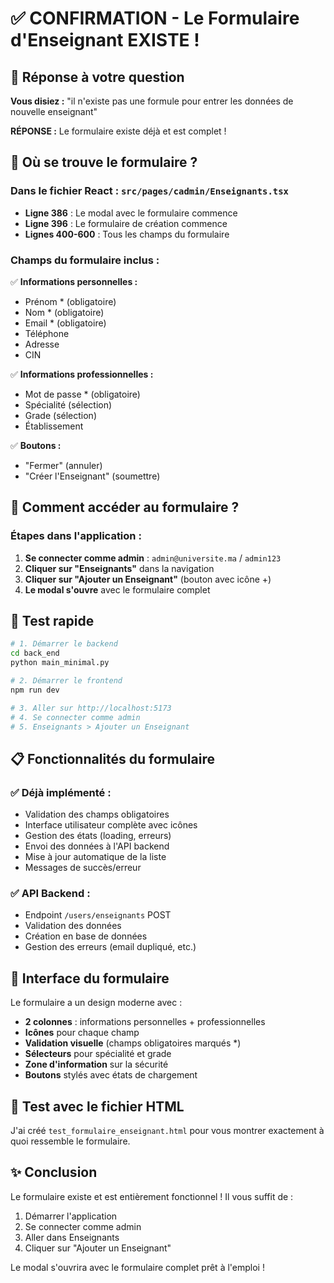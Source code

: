# ✅ CONFIRMATION - Le Formulaire d'Enseignant EXISTE !

## 🎯 Réponse à votre question
**Vous disiez :** "il n'existe pas une formule pour entrer les données de nouvelle enseignant"

**RÉPONSE :** Le formulaire existe déjà et est complet ! 

## 📍 Où se trouve le formulaire ?

### Dans le fichier React : `src/pages/cadmin/Enseignants.tsx`
- **Ligne 386** : Le modal avec le formulaire commence
- **Ligne 396** : Le formulaire de création commence  
- **Lignes 400-600** : Tous les champs du formulaire

### Champs du formulaire inclus :
✅ **Informations personnelles :**
- Prénom * (obligatoire)
- Nom * (obligatoire) 
- Email * (obligatoire)
- Téléphone
- Adresse
- CIN

✅ **Informations professionnelles :**
- Mot de passe * (obligatoire)
- Spécialité (sélection)
- Grade (sélection)
- Établissement

✅ **Boutons :**
- "Fermer" (annuler)
- "Créer l'Enseignant" (soumettre)

## 🔄 Comment accéder au formulaire ?

### Étapes dans l'application :
1. **Se connecter comme admin** : `admin@universite.ma` / `admin123`
2. **Cliquer sur "Enseignants"** dans la navigation
3. **Cliquer sur "Ajouter un Enseignant"** (bouton avec icône +)
4. **Le modal s'ouvre** avec le formulaire complet

## 🧪 Test rapide
```bash
# 1. Démarrer le backend
cd back_end
python main_minimal.py

# 2. Démarrer le frontend  
npm run dev

# 3. Aller sur http://localhost:5173
# 4. Se connecter comme admin
# 5. Enseignants > Ajouter un Enseignant
```

## 📋 Fonctionnalités du formulaire

### ✅ Déjà implémenté :
- Validation des champs obligatoires
- Interface utilisateur complète avec icônes
- Gestion des états (loading, erreurs)
- Envoi des données à l'API backend
- Mise à jour automatique de la liste
- Messages de succès/erreur

### ✅ API Backend :
- Endpoint `/users/enseignants` POST
- Validation des données
- Création en base de données
- Gestion des erreurs (email dupliqué, etc.)

## 🎨 Interface du formulaire

Le formulaire a un design moderne avec :
- **2 colonnes** : informations personnelles + professionnelles
- **Icônes** pour chaque champ
- **Validation visuelle** (champs obligatoires marqués *)
- **Sélecteurs** pour spécialité et grade
- **Zone d'information** sur la sécurité
- **Boutons** stylés avec états de chargement

## 🔧 Test avec le fichier HTML
J'ai créé `test_formulaire_enseignant.html` pour vous montrer exactement à quoi ressemble le formulaire.

## ✨ Conclusion
Le formulaire existe et est entièrement fonctionnel ! Il vous suffit de :
1. Démarrer l'application  
2. Se connecter comme admin
3. Aller dans Enseignants
4. Cliquer sur "Ajouter un Enseignant"

Le modal s'ouvrira avec le formulaire complet prêt à l'emploi !
